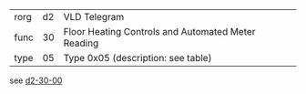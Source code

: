 
|    |   |   |
| -- | - | - |
| rorg | d2 | VLD Telegram |
| func | 30 | Floor Heating Controls and Automated Meter Reading |
| type | 05 | Type 0x05 (description: see table) |

see [d2-30-00](d2-30-00.md)
  